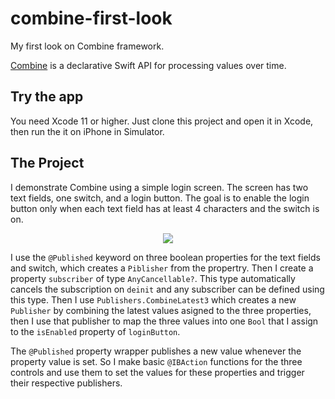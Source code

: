 # combine-first-look
My first look on Combine framework.

[Combine](https://developer.apple.com/documentation/combine) is a declarative Swift API for processing values over time.

## Try the app
You need Xcode 11 or higher. Just clone this project and open it in Xcode, then run the it on iPhone in Simulator.

## The Project
I demonstrate Combine using a simple login screen. The screen has two text fields, one switch, and a login button.
The goal is to enable the login button only when each text field has at least 4 characters and the switch is on.
<p align="center">
<img src="https://lh3.googleusercontent.com/1nE8GbHfI5QoO0rZp8jpZW3wyIBSpTGBM8zbil3_TfmM_Io6EwId8PCdpottCD6mFmmLcfd5pkljOtRE8nLzEM_OQuYE91w0Y8DuShpKONdf2fCUws03Ez-BBlElvia7hC4KaC3OG9fjoTOWwUKKVjNKd_-vnAvtcVWtlpXRBo5lorntaqeAYlz5JtCFvuARPoAl69Bi16VZV0mFuxKr7WcmYrtfqJ743giRVla0aeFjWwU4EFNJWDuWBkpfXgLOZPZqJQlhecOiSdkxZIs8-urEzRrg_NHpn3vJVgIAGpA_d9RV1dAJhsssYGb82XA6T55HiEIJFJD0RXfd7mQjI52fmP0UWECAgn_DFyAG3FNrMK9mGjXeUDEdlwGJJq5XkLc6JgZTYDxo_8Q8mdI93TThj_3fwjCz21ZQT0zoPxPe45NA5-lVlAjH6Bjr5RQTkIbebywWuWUP18CYA0bWmOtMHMMHv3kAd7TxnLxjLxvv_6JczckOt0RR96rBxPhccJpzCx1-o-tp5zgRatTIasWbz6MwgToWfNtejF8riwMWSQ3yZTiMuCLwrBrtzWdxGj12k29gXc2qDhOEI-TeK15lMsLzHifgakBSMiGWpwptv4Xd_84hPq40aUfpu7_uC8_dxitZkIzNLwtxiXB9GMQm5G2XlrWrUCcs4QVl6eSZx9OG4c6pn7o=w238-h480-no">
</p>

I use the `@Published` keyword on three boolean properties for the text fields and switch, which creates a `Piblisher` from the propertry.
Then I create a property `subscriber` of type `AnyCancellable?`. This type automatically cancels the subscription on `deinit` and any subscriber can be defined using this type.
Then I use `Publishers.CombineLatest3` which creates a new `Publisher` by combining the latest values asigned to the three properties,
then I use that publisher to map the three values into one `Bool` that I assign to the `isEnabled` property of `loginButton`.

The `@Published` property wrapper publishes a new value whenever the property value is set. So I make basic `@IBAction` functions for the three controls and use them to set the values for these properties and trigger their respective publishers.
